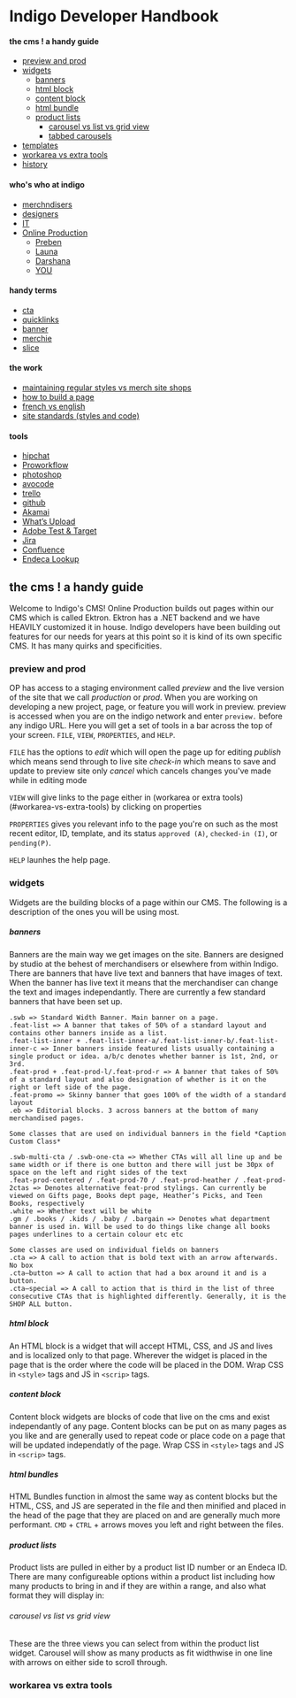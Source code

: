 # Indigo Developer Handbook

#### the cms ! a handy guide
- [preview and prod](#preview-and-prod)
- [widgets](#widgets)
	- [banners](#banners)
	- [html block](#html-block)
	- [content block](#content-block)
	- [html bundle](#html-bundle)
	- [product lists](#product-lists)
		- [carousel vs list vs grid view](#carousel-vs-list-vs-grid-view)
		- [tabbed carousels](#tabbed-carousels)
- [templates](#templates)
- [workarea vs extra tools](#workarea-vs-extra-tools)
- [history](#history)

#### who's who at indigo
- [merchndisers](#)
- [designers](#)
- [IT](#)
- [Online Production](#)
	- [Preben](#)
	- [Launa](#)
	- [Darshana](#)
	- [YOU](#)

#### handy terms
- [cta](#)
- [quicklinks](#)
- [banner](#)
- [merchie](#)
- [slice](#)

#### the work
- [maintaining regular styles vs merch site shops](#)
- [how to build a page](#)
- [french vs english](#)
- [site standards (styles and code)](#)

#### tools
- [hipchat](#)
- [Proworkflow](#)
- [photoshop](#)
- [avocode](#)
- [trello](#)
- [github](#)
- [Akamai](#Akamai)
- [What’s Upload](#Whats-Upload)
- [Adobe Test & Target](#Adobe-Test-&-Target)
- [Jira](#Jira)
- [Confluence](#Confluence)
- [Endeca Lookup](#Endeca-Lookup)

## the cms ! a handy guide
Welcome to Indigo's CMS!
Online Production builds out pages within our CMS which is called Ektron. Ektron has a .NET backend and we have HEAVILY customized it in house. Indigo developers have been building out features for our needs for years at this point so it is kind of its own specific CMS. It has many quirks and specificities. 

### preview and prod
OP has access to a staging environment called *preview* and the live version of the site that we call *production* or *prod*. When you are working on developing a new project, page, or feature you will work in preview. preview is accessed when you are on the indigo network and enter `preview.` before any indigo URL. Here you will get a set of tools in a bar across the top of your screen.  `FILE`, `VIEW`, `PROPERTIES`, and `HELP`.

`FILE` has the options to 
*edit* which will open the page up for editing
*publish* which means send through to live site
*check-in* which means to save and update to preview site only
*cancel* which cancels changes you've made while in editing mode

`VIEW` will give links to the page either in (workarea or extra tools)(#workarea-vs-extra-tools) by clicking on properties

`PROPERTIES` gives you relevant info to the page you're on such as the most recent editor, ID, template, and its status `approved (A)`, `checked-in (I)`, or `pending(P)`.

`HELP` launhes the help page.

### widgets
Widgets are the building blocks of a page within our CMS. The following is a description of the ones you will be using most.

##### banners
Banners are the main way we get images on the site. Banners are designed by studio at the behest of merchandisers or elsewhere from within Indigo. There are banners that have live text and banners that have images of text. When the banner has live text it means that the merchandiser can change the text and images independantly. There are currently a few standard banners that have been set up.

	.swb => Standard Width Banner. Main banner on a page.
	.feat-list => A banner that takes of 50% of a standard layout and contains other banners inside as a list.
	.feat-list-inner + .feat-list-inner-a/.feat-list-inner-b/.feat-list-inner-c => Inner banners inside featured lists usually containing a single product or idea. a/b/c denotes whether banner is 1st, 2nd, or 3rd.
	.feat-prod + .feat-prod-l/.feat-prod-r => A banner that takes of 50% of a standard layout and also designation of whether is it on the right or left side of the page.
	.feat-promo => Skinny banner that goes 100% of the width of a standard layout
	.eb => Editorial blocks. 3 across banners at the bottom of many merchandised pages.

	Some classes that are used on individual banners in the field *Caption Custom Class*

	.swb-multi-cta / .swb-one-cta => Whether CTAs will all line up and be same width or if there is one button and there will just be 30px of space on the left and right sides of the text
	.feat-prod-centered / .feat-prod-70 / .feat-prod-heather / .feat-prod-2ctas => Denotes alternative feat-prod stylings. Can currently be viewed on Gifts page, Books dept page, Heather’s Picks, and Teen Books, respectively
	.white => Whether text will be white
	.gm / .books / .kids / .baby / .bargain => Denotes what department banner is used in. Will be used to do things like change all books pages underlines to a certain colour etc etc

	Some classes are used on individual fields on banners
	.cta => A call to action that is bold text with an arrow afterwards. No box
	.cta—button => A call to action that had a box around it and is a button.
	.cta—special => A call to action that is third in the list of three consecutive CTAs that is highlighted differently. Generally, it is the SHOP ALL button.

##### html block 
An HTML block is a widget that will accept HTML, CSS, and JS and lives and is localized only to that page. Wherever the widget is placed in the page that is the order where the code will be placed in the DOM. Wrap CSS in `<style>` tags and JS in `<scrip>` tags.

##### content block
Content block widgets are blocks of code that live on the cms and exist independantly of any page. Content blocks can be put on as many pages as you like and are generally used to repeat code or place code on a page that will be updated independatly of the page. Wrap CSS in `<style>` tags and JS in `<scrip>` tags.

##### html bundles
HTML Bundles function in almost the same way as content blocks but the HTML, CSS, and JS are seperated in the file and then minified and placed in the head of the page that they are placed on and are generally much more performant. `CMD` + `CTRL` + arrows moves you left and right between the files.

##### product lists
Product lists are pulled in either by a product list ID number or an Endeca ID. There are many configureable options within a product list including how many products to bring in and if they are within a range, and also what format they will display in:

###### carousel vs list vs grid view
These are the three views you can select from within the product list widget.
Carousel will show as many products as fit widthwise in one line with arrows on either side to scroll through.

### workarea vs extra tools








